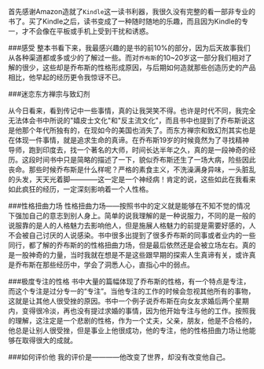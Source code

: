 首先感谢Amazon造就了`Kindle`这一读书利器，我很久没有完整的看一部非专业的书了。买了Kindle之后，读书变成了一种随时随地的乐趣，而且因为Kindle的专一，才不会像在平板或手机上受到干扰和诱惑。

###感受
整本书看下来，我最感兴趣的是书的前10%的部分，因为后天故事我们从各种渠道都或多或少的了解过一些。而对`乔布斯`的10~20岁这一部分我们相对了解的很少，这些却是乔布斯的性格形成原因，与后期如何造就那些创造历史的产品相比，他早起的经历更令我惊讶不已。

###迷恋东方禅宗与致幻剂

从今日看来，看到传记中一些事情，真的让我哭笑不得。也许是时代不同，我完全无法体会书中所说的"嬉皮士文化"和"反主流文化"，而且书中也提到了乔布斯说这是他那个年代所独有的，在现如今的美国也消失了。而东方禅宗和致幻剂其实也是在体现一件事情，就是追求生命的真谛。在乔布斯19岁的时候竟然为了寻找精神导师，跑到印度去，找一个著名的大师，时间长达半年之久，真的是一段神奇的经历。这段时间书中只是简略的描述了一下，貌似乔布斯还生了一场大病，险些因此丧命。那些时候乔布斯是什么样呢？严格的素食主义，不洗澡满身异味，一头脏乱的头发，天天光着脚————这一定是一个神经病！肯定的说，这些如此在我看来如此疯狂的经历，一定深刻影响着一个人性格。

###性格扭曲力场
性格扭曲力场——按照书中的定义就是能够在不知不觉的情况下强加自己的意志到别人身上。简单的说我理解的是一种说服力，不同的是一般的说服靠的是人的人格魅力去影响他人，但是施展人格魅力的前提是需要好感的，人不会被自己讨厌的人说感染。书中很多出提到了很多乔布斯的同事或者业内的一些同行，都了解的乔布斯的的性格扭曲力场，但是最后依然还是会被立场左右。真的是一股神奇的力量，当时我就在想是不是这些跟早期的探索人生真谛有关，或许真是乔布斯在那些经历中，学会了洞悉人心，直指心中的弱点。

###极度专注的性格
书中大量的篇幅体现了乔布斯的性格，有一个特点是专注，而这个专注是过分专一的“专注”。当他专注的工作的时候会忽视其他所有的事物，这就是让其他人很受挫的原因。书中一个例子说乔布斯在向女友求婚后两个星期内，变得很冷淡，再也没有提过求婚的事情，因为他开始专注与他的工作。按照我的理解，这注定是一个悲剧的性格，作为一个丈夫，父亲，朋友，他是不合格的，他总是让别人很受挫，但是事业上他很成功，他的专注，他的性格扭曲力场让他能够在取得很大的成就。

###如何评价他
我的评价是————他改变了世界，却没有改变他自己。
